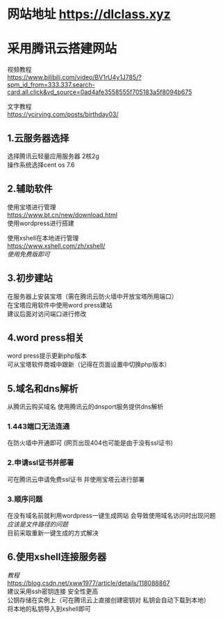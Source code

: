 # 网站地址 <https://dlclass.xyz>  
# 采用腾讯云搭建网站 
视频教程    
<https://www.bilibili.com/video/BV1rU4y1J785/?spm_id_from=333.337.search-card.all.click&vd_source=0ad4afe3558555f705183a5f8094b675> 

文字教程    
 <https://ycirving.com/posts/birthday03/>   
## 1.云服务器选择    
选择腾讯云轻量应用服务器 2核2g  
操作系统选择cent os 7.6  

## 2.辅助软件    
使用宝塔进行管理    
<https://www.bt.cn/new/download.html>  
使用wordpress进行搭建   

使用xshell在本地进行管理    
<https://www.xshell.com/zh/xshell/>    
*使用免费版即可*    

## 3.初步建站    
在服务器上安装宝塔（需在腾讯云防火墙中开放宝塔所用端口）    
在宝塔应用软件中使用word press建站   
建议后面对访问端口进行修改  

## 4.word press相关  
word press提示更新php版本    
可从宝塔软件商城中跟新（记得在页面设置中切换php版本） 

## 5.域名和dns解析   
从腾讯云购买域名 使用腾讯云的dnsport服务提供dns解析 

### 1.443端口无法连通    
在防火墙中开通即可 (网页出现404也可能是由于没有ssl证书)   

### 2.申请ssl证书并部署  
可在腾讯云申请免费ssl证书 并使用宝塔云进行部署  

### 3.顺序问题   
在没有域名前就利用wordpress一键生成网站 会导致使用域名访问时出现问题    
*应该是文件路径的问题*  
目前采取重新一键生成的方式解决  

## 6.使用xshell连接服务器    
*教程*   
<https://blog.csdn.net/xww1977/article/details/118088867>    
建议采用ssh密钥连接 安全性更高  
公钥存储在实例上（可在腾讯云上直接创建密钥对 私钥会自动下载到本地）  
将本地的私钥导入到xshell即可        